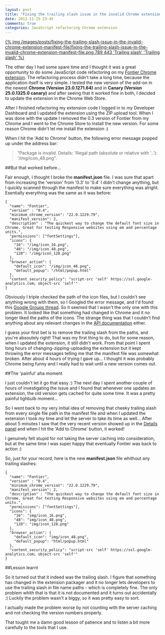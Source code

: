 ```yaml
---
layout: post
title: "Fixing the trailing slash issue in the invalid Chrome extension manifest file"
date: 2012-11-15 23:45
comments: true
categories: JavaScript refactoring Chrome extension
---
```

<a href="/blog/2012/11/15/fixing-the-trailing-slash-issue-in-the-invalid-chrome-extension-manifest-file/">{% img /images/posts/fixing-the-trailing-slash-issue-in-the-invalid-chrome-extension-manifest-file/fixing-the-trailing-slash-issue-in-the-invalid-chrome-extension-manifest-file.png 789 443 'Trailing slash' 'Trailing slash' %}</a>

The other day I had some spare time and I thought it was a great opportunity to do some JavaScript code refactoring on my <a href="https://chrome.google.com/webstore/detail/fontier/dkbamaalakfhckcidgiigdinhcncaeae" target="_blank">Fontier Chrome extension</a>. The refactoring process didn’t take a long time, because the application itself is very simple. I tested the new version of the add-on in the newest **Chrome (Version 23.0.1271.64)** and in **Canary (Version 25.0.1325.0 canary)** and after seeing that it worked fine in both, I decided to update the extension in the Chrome Web Store.

After I finished refactoring my extension code I logged in to my Developer Dashboard and I updated the extension using the ZIP upload tool. When I was done with the update I removed the 0.3 version of Fontier from my Chrome and I went to the Chrome Store to install the new version. For some reason Chrome didn't let me install the extension :)
<!--more-->

When I hit the 'Add to Chrome' button, the following error message popped up under the address bar:

>"Package is invalid. Details: 'Illegal path (absolute or relative with '..'): '/img/icon_48.png".

##But that worked before...

Fair enough, I thought I broke the **manifest.json** file. I was sure that apart from increasing the 'version' from '0.3' to '0.4' I didn't change anything, but I quickly scanned through the manifest to make sure everything was alright. Esentially everything was the same as it was before:

	{
	  "name": "Fontier",
	  "version" : "0.4",
	  "minimum_chrome_version": "22.0.1229.79",
	  "manifest_version": 2,
	  "description" : "The quickest way to change the default font size in Chrome. Great for testing Responsive websites using em and percentage units.",
	  "permissions": ["fontSettings"],
	  "icons": {
	    "16": "/img/icon_16.png",
	    "48": "/img/icon_48.png",
	    "128": "/img/icon_128.png"
	  },
	  "browser_action": {
	    "default_icon": "/img/icon_48.png",
	    "default_popup": "/html/popup.html"
	  },
	  "content_security_policy": "script-src 'self' https://ssl.google-analytics.com; object-src 'self'"
	}
	
Obviously I triple checked the path of the icon files, but I couldn't see anything wrong with them, so I Googled the error message, and I'd found this <a href="https://groups.google.com/a/chromium.org/forum/?fromgroups=#!topic/chromium-extensions/4BSWseDPjZM" target="_blank">Google Groups thread</a>. So it seemed that I wasn't the only one with this problem. It looked like that something had changed in Chrome and it no longer liked the paths of the icons. The strange thing was that I couldn't find anything about any relevant changes in the <a href="http://developer.chrome.com/extensions/manifest.html#icons" target="_blank">API documentation</a> either.

I guess your first bet is to remove the trailing slash from the paths, and you're absoutely right! That was my first thing to do, but for some reason, when I updated the extension, it still didn't work. From that point I spent long hours of changing-zipping-uploading the extension but it kept throwing the error messages telling me that the manifest file was somewhat broken. After about 4 hours of trying I gave up… I thought it was probably Chrome being funny and I really had to wait until a new version comes out.

##The 'painful' aha moment

I just couldn't let it go that easy :) The next day I spent another couple of hours of investigating the issue and I found that whenever one updates an extension, the old version gets cached for quite some time. It was a pretty painful lighbulb moment…

So I went back to my very initial idea of removing that cheeky trailing slash from every single file path in the manifest file and when I updated the extension I took my time and let the server to take its time as well… After about 5 minutes I saw that the very recent version showed up in the <a href="https://chrome.google.com/webstore/detail/fontier/dkbamaalakfhckcidgiigdinhcncaeae/details" target="_blank">Details panel</a> and when I hit the 'Add to Chrome' button, it worked!

I genuinely felt stupid for not taking the server caching into consideration, but at the same time I was super happy that eventually Fontier was back to action :)

So, just for your record, here is the new **manifest.json** file whithout any trailing slashes:

	{
	  "name": "Fontier",
	  "version" : "0.4",
	  "minimum_chrome_version": "22.0.1229.79",
	  "manifest_version": 2,
	  "description" : "The quickest way to change the default font size in Chrome. Great for testing Responsive websites using em and percentage units.",
	  "permissions": ["fontSettings"],
	  "icons": {
	    "16": "img/icon_16.png",
	    "48": "img/icon_48.png",
	    "128": "img/icon_128.png"
	  },
	  "browser_action": {
	    "default_icon": "img/icon_48.png",
	    "default_popup": "html/popup.html"
	  },
	  "content_security_policy": "script-src 'self' https://ssl.google-analytics.com; object-src 'self'"
	}
	

##Lesson learnt

So it turned out that it indeed was the trailing slash. I figure that something has changed in the extension packager and it no longer lets developers to use the trailing slash in file name paths - which is completely fine. The only problem whith that is that it is not documented and it turns out accidentally :) Luckily the problem wasn't a biggy, so it was pretty easy to sort.

I actually made the problem worse by not counting with the server caching and not checking the version numbers properly.

That tought me a damn good lesson of patience and to listen a bit more carefully to the tools that I use.
